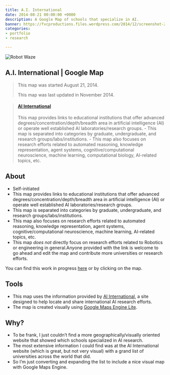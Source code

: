 ```yaml
---
title: A.I. International
date: 2014-08-21 00:00:00 +0000
description: A Google Map of schools that specialize in AI.
banner: https://fvcproductions.files.wordpress.com/2014/12/screenshot-2014-12-16-12-55-34.png?w=1440
categories:
- portfolio
- research

---
```

![Robot Waze](https://fvcproductions.files.wordpress.com/2014/09/robot-waze.png)

## A.I. International | Google Map

> This map was started August 21, 2014.
>
> This map was last updated in November 2014.

<blockquote class="embedly-card"><h4><a href="https://www.google.com/maps/d/embed?mid=zIblKEWM9BnY.kacxPZLKVHyE&w=640&h=480">AI International</a></h4><p>This map provides links to educational institutions that offer advanced degrees/concentration/depth/breadth area in artificial intelligence (AI) or operate well established AI laboratories/research groups. - This map is separated into categories by graduate, undergraduate, and research groups/labs/institutions. - This map also focuses on research efforts related to automated reasoning, knowledge representation, agent systems, cognitive/computational neuroscience, machine learning, computational biology, AI-related topics, etc.</p></blockquote>
<script async src="//cdn.embedly.com/widgets/platform.js" charset="UTF-8"></script>

## About

* Self-initiated
* This map provides links to educational institutions that offer advanced degrees/concentration/depth/breadth area in artificial intelligence (AI) or operate well established AI laboratories/research groups.
* This map is separated into categories by graduate, undergraduate, and research groups/labs/institutions.
* This map also focuses on research efforts related to automated reasoning, knowledge representation, agent systems, cognitive/computational neuroscience, machine learning, AI-related topics, etc.
* This map _does not_ directly focus on research efforts related to Robotics or engineering in general.Anyone provided with the link is welcome to go ahead and edit the map and contribute more universities or research efforts.

You can find this work in progress [here](https://mapsengine.google.com/map/edit?mid=zIblKEWM9BnY.kacxPZLKVHyE "AI International Map") or by clicking on the map.

## Tools

* This map uses the information provided by [AI International](https://www.aiinternational.org/universities.html), a site designed to help locate and share international AI research efforts.
* The map is created visually using [Google Maps Engine Lite](https://www.google.com/enterprise/mapsearth/products/mapsengine.html).

## Why?

* To be frank, I just couldn’t find a more geographically/visually oriented website that showed which schools specialized in AI research.
* The most extensive information I could find was at the AI International website (which is great, but not very visual) with a grand list of universities across the world that did.
* So I’m just converting and expanding the list to include a nice visual map with Google Maps Engine.
